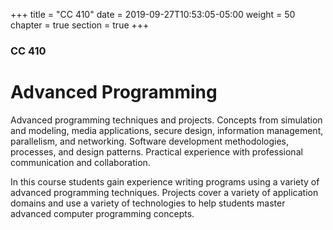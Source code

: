 +++
title = "CC 410"
date = 2019-09-27T10:53:05-05:00
weight = 50
chapter = true
section = true
+++

### CC 410

# Advanced Programming

Advanced programming techniques and projects. Concepts from simulation and modeling, media applications, secure design, information management, parallelism, and networking. Software development methodologies, processes, and design patterns. Practical experience with professional communication and collaboration.

In this course students gain experience writing programs using a variety of advanced programming techniques. Projects cover a variety of application domains and use a variety of technologies to help students master advanced computer programming concepts.
